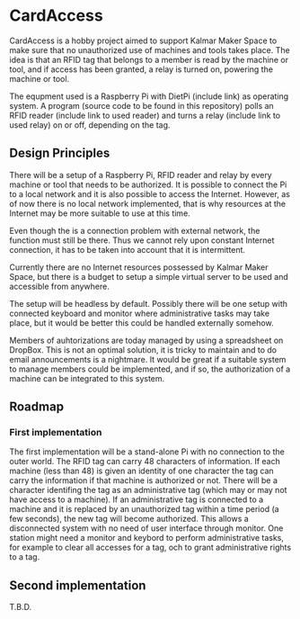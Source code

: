 # CardAccess
CardAccess is a hobby project aimed to support Kalmar Maker Space to make sure that no unauthorized use of machines and tools takes place. The idea is that an RFID tag that belongs to a member is read by the machine or tool, and if access has been granted, a relay is turned on, powering the machine or tool.

The equpment used is a Raspberry Pi with DietPi (include link) as operating system. A program (source code to be found in this repository) polls an RFID reader (include link to used reader) and turns a relay (include link to used relay) on or off, depending on the tag.
## Design Principles
There will be a setup of a Raspberry Pi, RFID reader and relay by every machine or tool that needs to be authorized. It is possible to connect the Pi to a local network and it is also possible to access the Internet. However, as of now there is no local network implemented, that is why resources at the Internet may be more suitable to use at this time.

Even though the is a connection problem with external network, the function must still be there. Thus we cannot rely upon constant Internet connection, it has to be taken into account that it is intermittent.

Currently there are no Internet resources possessed by Kalmar Maker Space, but there is a budget to setup a simple virtual server to be used and accessible from anywhere.

The setup will be headless by default. Possibly there will be one setup with connected keyboard and monitor where administrative tasks may take place, but it would be better this could be handled externally somehow.

Members of auhtorizations are today managed by using a spreadsheet on DropBox. This is not an optimal solution, it is tricky to maintain and to do email announcements is a nightmare. It would be great if a suitable system to manage members could be implemented, and if so, the authorization of a machine can be integrated to this system.
## Roadmap
### First implementation
The first implementation will be a stand-alone Pi with no connection to the outer world. The RFID tag can carry 48 characters of information. If each machine (less than 48) is given an identity of one character the tag can carry the information if that machine is authorized or not. There will be a character identifing the tag as an administrative tag (which may or may not have access to a machine). If an administrative tag is connected to a machine and it is replaced by an unauthorized tag within a time period (a few seconds), the new tag will become authorized. This allows a disconnected system with no need of user interface through monitor. One station might need a monitor and keybord to perform administrative tasks, for example to clear all accesses for a tag, och to grant administrative rights to a tag.

## Second implementation
T.B.D.
